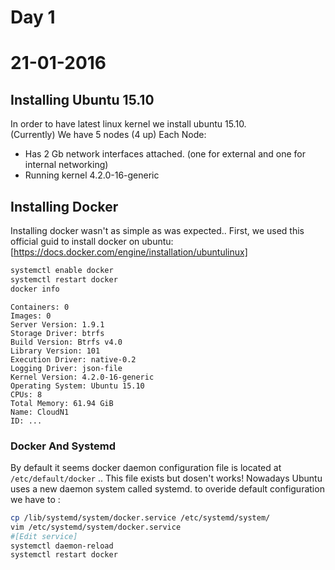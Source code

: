 # Day 1
# 21-01-2016
 
## Installing Ubuntu 15.10
In order to have latest linux kernel we install ubuntu 15.10.  
(Currently) We have 5 nodes (4 up) Each Node:

- Has 2 Gb network interfaces attached. (one for external and one for internal networking)
- Running kernel 4.2.0-16-generic


## Installing Docker

Installing docker wasn't as simple as was expected..
First, we used this official guid to install docker on ubuntu:
[https://docs.docker.com/engine/installation/ubuntulinux]  
```bash
systemctl enable docker  
systemctl restart docker
docker info
```   

``` 
Containers: 0
Images: 0
Server Version: 1.9.1
Storage Driver: btrfs
Build Version: Btrfs v4.0
Library Version: 101
Execution Driver: native-0.2
Logging Driver: json-file
Kernel Version: 4.2.0-16-generic
Operating System: Ubuntu 15.10
CPUs: 8
Total Memory: 61.94 GiB
Name: CloudN1
ID: ...
```
### Docker And Systemd 
By default it seems docker daemon configuration file is located at `/etc/default/docker` .. This file exists but dosen't works! 
Nowadays Ubuntu uses a new daemon system called systemd. to overide default configuration we have to :  

```bash
cp /lib/systemd/system/docker.service /etc/systemd/system/
vim /etc/systemd/system/docker.service
#[Edit service]  
systemctl daemon-reload
systemctl restart docker
```
